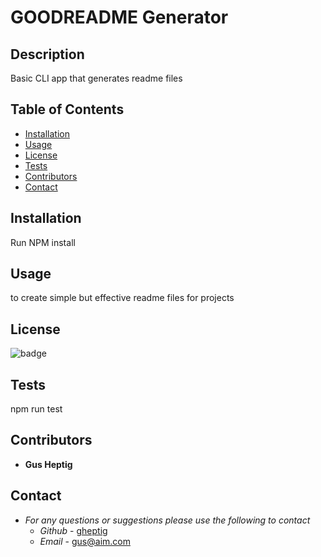 
# GOODREADME Generator

## Description
Basic CLI app that generates readme files

## Table of Contents
* [Installation](#installation)
* [Usage](#usage)
* [License](#license)
* [Tests](#tests)
* [Contributors](#contributors)
* [Contact](#contact)

## Installation
Run NPM install

## Usage
to create simple but effective readme files for projects

## License
![badge](https://img.shields.io/badge/License-MIT-blue.svg)


## Tests
npm run test

## Contributors
* **Gus Heptig**

## Contact
* *For any questions or suggestions please use the following to contact*
  * *Github* - [gheptig](https://github.com/gheptig)
  * *Email* - gus@aim.com


